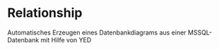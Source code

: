 # Relationship
Automatisches Erzeugen eines Datenbankdiagrams aus einer MSSQL-Datenbank mit Hilfe von YED
